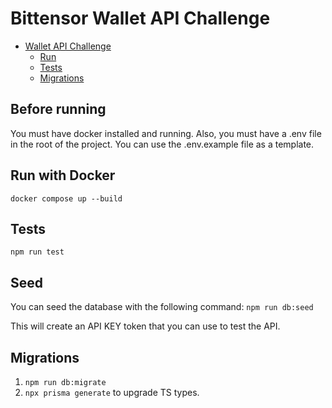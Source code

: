 # Bittensor Wallet API Challenge

- [Wallet API Challenge](#wallet-api-challenge)
  - [Run](#run)
  - [Tests](#tests)
  - [Migrations](#migrations)

## Before running
You must have docker installed and running.
Also, you must have a .env file in the root of the project.
You can use the .env.example file as a template.

## Run with Docker
`docker compose up --build`

## Tests
`npm run test`

## Seed
You can seed the database with the following command:
`npm run db:seed`

This will create an API KEY token that you can use to test the API.

## Migrations
1. `npm run db:migrate`
2. `npx prisma generate` to upgrade TS types.
